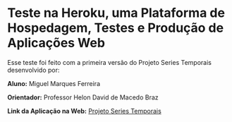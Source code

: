 # **Teste na Heroku, uma Plataforma de Hospedagem, Testes e Produção de Aplicações Web**

Esse teste foi feito com a primeira versão do Projeto Series Temporais desenvolvido por:

**Aluno:** Miguel Marques Ferreira

**Orientador:** Professor Helon David de Macedo Braz


**Link da Aplicação na Web:** [Projeto Series Temporais](https://pstemporais.herokuapp.com/)